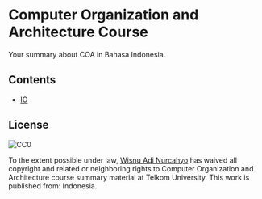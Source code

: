 # Computer Organization and Architecture Course

Your summary about COA in Bahasa Indonesia.

## Contents

- [IO](summary/IO.md)

## License

![CC0](http://i.creativecommons.org/p/zero/1.0/88x31.png)

To the extent possible under law,
[Wisnu Adi Nurcahyo](https://github.com/wisn)
has waived all copyright
and related or neighboring rights to Computer Organization and Architecture
course summary material at Telkom University.
This work is published from: Indonesia.
